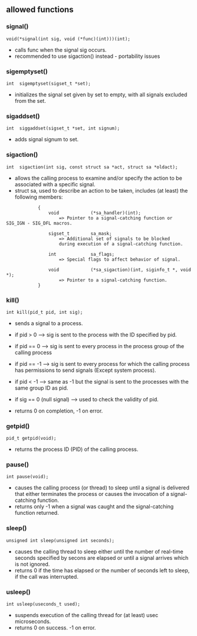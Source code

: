 ## allowed functions 

###	signal() 
```void(*signal(int sig, void (*func)(int)))(int);```
- calls func when the signal sig occurs.
- recommended to use sigaction() instead - portability issues

###	sigemptyset()
```int	sigemptyset(sigset_t *set);```
- initializes the signal set given by set to empty, with all signals excluded from the set.

###	sigaddset()
```int	siggaddset(sigset_t *set, int signum);```
- adds signal signum to set.

### sigaction()
```int	sigaction(int sig, const struct sa *act, struct sa *oldact);```
- allows the calling process to examine and/or specify the action to be associated with a specific signal.
- struct sa, used to describe an action to be taken, includes (at least) the following members: 

```
			{
				void			(*sa_handler)(int);
					=> Pointer to a signal-catching function or SIG_IGN - SIG_DFL macros.

				sigset_t		sa_mask;
					=> Additional set of signals to be blocked 
					during execution of a signal-catching function.

				int				sa_flags;
					=> Special flags to affect behavior of signal.

				void			(*sa_sigaction)(int, siginfo_t *, void *);
					=> Pointer to a signal-catching function.
			}
```
			

### kill()
```int kill(pid_t pid, int sig);```
- sends a signal to a process. 
- if pid > 0 --> sig is sent to the process with the ID specified by pid.
- if pid == 0 --> sig is sent to every process in the process group of the calling process
- if pid == -1 --> sig is sent to every process for which the calling process has permissions to send signals (Except system process).
- if pid < -1 --> same as -1 but the signal is sent to the processes with the same group ID as pid.

- if sig == 0 (null signal) --> used to check the validity of pid.

- returns 0 on completion, -1 on error.

### getpid()
```pid_t getpid(void);```
- returns the process ID (PID) of the calling process.

### pause()
```int pause(void);```
- causes the calling process (or thread) to sleep until a signal is delivered that either terminates the process or causes the invocation of a signal-catching function.
- returns only -1 when a signal was caught and the signal-catching function returned.

### sleep()
```unsigned int sleep(unsigned int seconds);```
- causes the calling thread to sleep either until the number of real-time seconds specified by secons are elapsed or until a signal arrives which is not ignored.
- returns 0 if the time has elapsed or the number of seconds left to sleep, if the call was interrupted.

### usleep()
```int usleep(useconds_t used);```
- suspends execution of the calling thread for (at least) usec microseconds.
- returns 0 on success. -1 on error.
